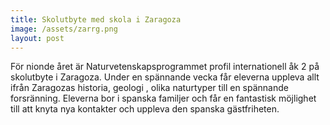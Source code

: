 ```yaml
---
title: Skolutbyte med skola i Zaragoza
image: /assets/zarrg.png
layout: post
---
```


För nionde året är Naturvetenskapsprogrammet profil internationell åk 2 på skolutbyte i Zaragoza. 
Under en spännande vecka får eleverna uppleva allt ifrån Zaragozas  historia, geologi , olika naturtyper till en spännande forsränning. 
Eleverna bor i spanska familjer och får en fantastisk möjlighet till att knyta nya kontakter och uppleva den spanska gästfriheten. 
